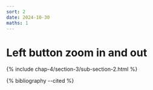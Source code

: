 ```yaml
---
sort: 2
date: 2024-10-30
maths: 1
---
```


# Left button zoom in and out

{% include chap-4/section-3/sub-section-2.html %}

{% bibliography --cited %}

